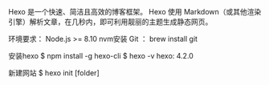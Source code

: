 Hexo 是一个快速、简洁且高效的博客框架。
Hexo 使用 Markdown（或其他渲染引擎）解析文章，在几秒内，即可利用靓丽的主题生成静态网页。

环境要求：
Node.js >= 8.10  nvm安装
Git ： brew install git

安装hexo
$ npm install -g hexo-cli
$ hexo -v
hexo: 4.2.0

新建网站
$ hexo init [folder]





